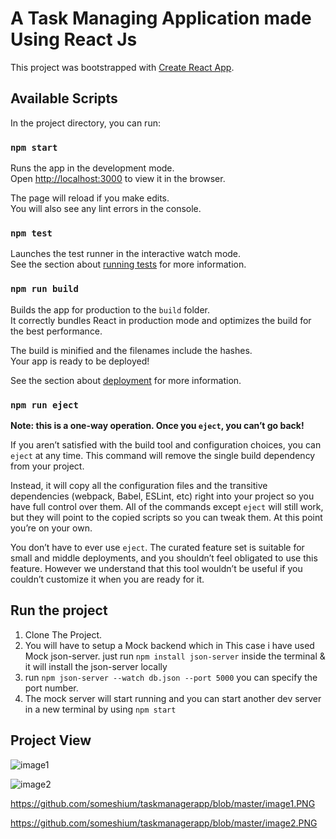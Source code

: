 # A Task Managing Application made Using React Js

This project was bootstrapped with [Create React App](https://github.com/facebook/create-react-app).

## Available Scripts

In the project directory, you can run:

### `npm start`

Runs the app in the development mode.\
Open [http://localhost:3000](http://localhost:3000) to view it in the browser.

The page will reload if you make edits.\
You will also see any lint errors in the console.

### `npm test`

Launches the test runner in the interactive watch mode.\
See the section about [running tests](https://facebook.github.io/create-react-app/docs/running-tests) for more information.

### `npm run build`

Builds the app for production to the `build` folder.\
It correctly bundles React in production mode and optimizes the build for the best performance.

The build is minified and the filenames include the hashes.\
Your app is ready to be deployed!

See the section about [deployment](https://facebook.github.io/create-react-app/docs/deployment) for more information.

### `npm run eject`

**Note: this is a one-way operation. Once you `eject`, you can’t go back!**

If you aren’t satisfied with the build tool and configuration choices, you can `eject` at any time. This command will remove the single build dependency from your project.

Instead, it will copy all the configuration files and the transitive dependencies (webpack, Babel, ESLint, etc) right into your project so you have full control over them. All of the commands except `eject` will still work, but they will point to the copied scripts so you can tweak them. At this point you’re on your own.

You don’t have to ever use `eject`. The curated feature set is suitable for small and middle deployments, and you shouldn’t feel obligated to use this feature. However we understand that this tool wouldn’t be useful if you couldn’t customize it when you are ready for it.

## Run the project
1. Clone The Project.
2. You will have to setup a Mock backend which in This case i have used Mock json-server. just run `npm install json-server` inside the terminal &
it will install the json-server locally
3. run `npm json-server --watch db.json --port 5000` you can specify the port number.
4.  The mock server will start running and you can start another dev server in a new terminal by using `npm start`

## Project View

![image1](https://github.com/[someshium]/[taskmanagerapp]/blob/[master]/image1.PNG?raw=true)


![image2](https://github.com/[someshium]/[taskmanagerapp]/blob/[master]/image2.PNG?raw=true)

https://github.com/someshium/taskmanagerapp/blob/master/image1.PNG

https://github.com/someshium/taskmanagerapp/blob/master/image2.PNG


